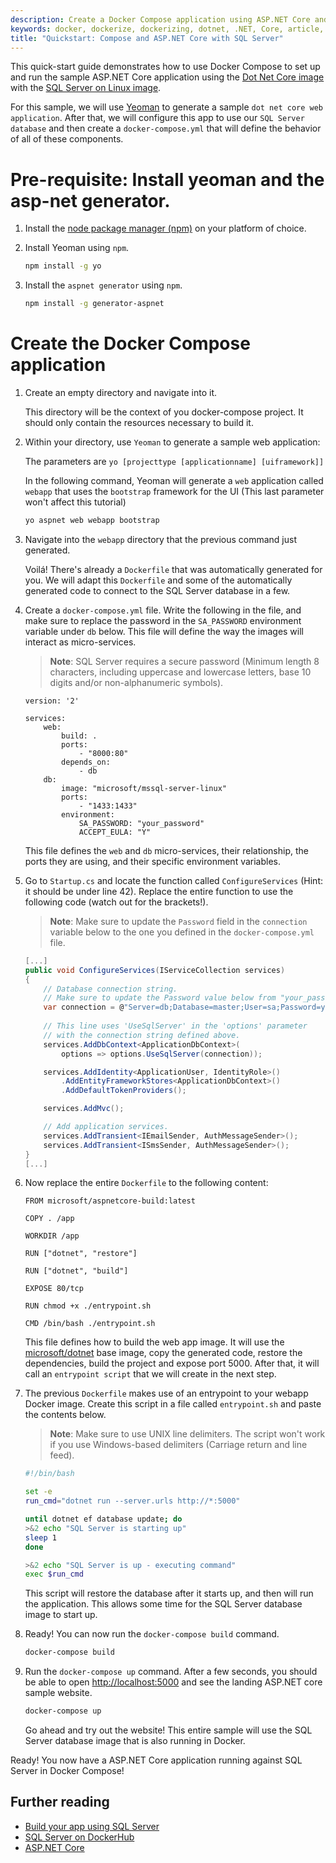 ```yaml
---
description: Create a Docker Compose application using ASP.NET Core and SQL Server on Linux in Docker. 
keywords: docker, dockerize, dockerizing, dotnet, .NET, Core, article, example, platform, installation, containers, images, image, dockerfile, build, ASP.NET Core, SQL Server, mssql
title: "Quickstart: Compose and ASP.NET Core with SQL Server"
---
```


This quick-start guide demonstrates how to use Docker Compose to set up and run the sample ASP.NET Core application using the [Dot Net Core image](https://hub.docker.com/r/microsoft/dotnet/) with the [SQL Server on Linux image](https://hub.docker.com/r/microsoft/mssql-server-linux/).

For this sample, we will use [Yeoman](http://yeoman.io/) to generate a sample `dot net core web application`. After that, we will configure this app to use our `SQL Server database` and then create a `docker-compose.yml` that will define the behavior of all of these components.

# Pre-requisite: Install yeoman and the asp-net generator.

1. Install the [node package manager (npm)](http://blog.npmjs.org/post/85484771375/how-to-install-npm) on your platform of choice.

1. Install Yeoman using `npm`.

    ```bash
    npm install -g yo
    ```

1. Install the `aspnet generator` using `npm`.

    ```bash
    npm install -g generator-aspnet
    ```

# Create the Docker Compose application

1. Create an empty directory and navigate into it.

    This directory will be the context of you docker-compose project. It should only contain the resources necessary to build it.

1. Within your directory, use `Yeoman` to generate a sample web application:

    The parameters are `yo [projecttype [applicationname] [uiframework]]`
    
    In the following command, Yeoman will generate a `web` application called `webapp` that uses the `bootstrap` framework for the UI (This last parameter won't affect this tutorial)

    ```bash
    yo aspnet web webapp bootstrap
    ``` 

1. Navigate into the `webapp` directory that the previous command just generated. 

    Voilá! There's already a `Dockerfile` that was automatically generated for you. We will adapt this `Dockerfile` and some of the automatically generated code to connect to the SQL Server database in a few.

1. Create a `docker-compose.yml` file. Write the following in the file, and make sure to replace the password in the `SA_PASSWORD` environment variable under `db` below. This file will define the way the images will interact as micro-services. 

    >**Note**: SQL Server requires a secure password (Minimum length 8 characters, including uppercase and lowercase letters, base 10 digits and/or non-alphanumeric symbols).

    ```
    version: '2'

    services:
        web:
            build: .
            ports: 
                - "8000:80"
            depends_on:
                - db
        db:
            image: "microsoft/mssql-server-linux"
            ports: 
                - "1433:1433"
            environment:
                SA_PASSWORD: "your_password"
                ACCEPT_EULA: "Y"
    ```

    This file defines the `web` and `db` micro-services, their relationship, the ports they are using, and their specific environment variables.

1. Go to `Startup.cs` and locate the function called `ConfigureServices` (Hint: it should be under line 42). Replace the entire function to use the following code (watch out for the brackets!).

    >**Note**: Make sure to update the `Password` field in the `connection` variable below to the one you defined in the `docker-compose.yml` file.

    ```csharp
    [...]
    public void ConfigureServices(IServiceCollection services)
    {
        // Database connection string. 
        // Make sure to update the Password value below from "your_password" to your actual password.
        var connection = @"Server=db;Database=master;User=sa;Password=your_password;";
        
        // This line uses 'UseSqlServer' in the 'options' parameter
        // with the connection string defined above.
        services.AddDbContext<ApplicationDbContext>(
            options => options.UseSqlServer(connection));

        services.AddIdentity<ApplicationUser, IdentityRole>()
            .AddEntityFrameworkStores<ApplicationDbContext>()
            .AddDefaultTokenProviders();

        services.AddMvc();

        // Add application services.
        services.AddTransient<IEmailSender, AuthMessageSender>();
        services.AddTransient<ISmsSender, AuthMessageSender>();
    }
    [...]
    ```

1. Now replace the entire `Dockerfile` to the following content:

    ```
    FROM microsoft/aspnetcore-build:latest

    COPY . /app

    WORKDIR /app

    RUN ["dotnet", "restore"]

    RUN ["dotnet", "build"]

    EXPOSE 80/tcp

    RUN chmod +x ./entrypoint.sh

    CMD /bin/bash ./entrypoint.sh
    ```

    This file defines how to build the web app image. It will use the [microsoft/dotnet](https://hub.docker.com/r/microsoft/dotnet/) base image, copy the generated code, restore the dependencies, build the project and expose port 5000. After that, it will call an `entrypoint script` that we will create in the next step. 

1. The previous `Dockerfile` makes use of an entrypoint to your webapp Docker image. Create this script in a file called `entrypoint.sh` and paste the contents below.

    >**Note**: Make sure to use UNIX line delimiters. The script won't work if you use Windows-based delimiters (Carriage return and line feed).

    ```bash
    #!/bin/bash

    set -e
    run_cmd="dotnet run --server.urls http://*:5000"

    until dotnet ef database update; do
    >&2 echo "SQL Server is starting up"
    sleep 1
    done

    >&2 echo "SQL Server is up - executing command"
    exec $run_cmd
    ```

    This script will restore the database after it starts up, and then will run the application. This allows some time for the SQL Server database image to start up.

1. Ready! You can now run the `docker-compose build` command.

    ```bash
    docker-compose build
    ```

1. Run the `docker-compose up` command. After a few seconds, you should be able to open [http://localhost:5000](http://localhost:5000) and see the landing ASP.NET core sample website. 

    ```bash
    docker-compose up
    ```

    Go ahead and try out the website! This entire sample will use the SQL Server database image that is also running in Docker.

Ready! You now have a ASP.NET Core application running against SQL Server in Docker Compose!

## Further reading

- [Build your app using SQL Server](https://www.microsoft.com/en-us/sql-server/developer-get-started/?utm_medium=Referral&utm_source=docs.docker.com)
- [SQL Server on DockerHub](https://hub.docker.com/r/microsoft/mssql-server-linux/)
- [ASP.NET Core](https://www.asp.net/core)